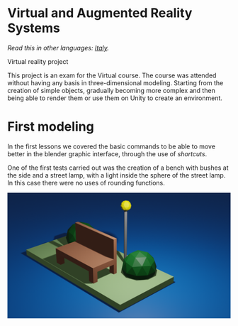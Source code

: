 # Virtual and Augmented Reality Systems
*Read this in other languages: [Italy](README.IT.md).*

Virtual reality project

This project is an exam for the Virtual course. 
The course was attended without having any basis in three-dimensional modeling. 
Starting from the creation of simple objects, gradually becoming more complex and then being able to render them or use them on Unity to create an environment.

# First modeling
In the first lessons we covered the basic commands to be able to move better in the blender graphic interface, through the use of *shortcuts*.

One of the first tests carried out was the creation of a bench with bushes at the side and a street lamp, with a light inside the sphere of the street lamp. In this case there were no uses of rounding functions.

![Header](./photo/prova0.png)
